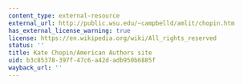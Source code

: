 ```yaml
---
content_type: external-resource
external_url: http://public.wsu.edu/~campbelld/amlit/chopin.htm
has_external_license_warning: true
license: https://en.wikipedia.org/wiki/All_rights_reserved
status: ''
title: Kate Chopin/American Authors site
uid: b3c85378-397f-47c6-a42d-adb950b6885f
wayback_url: ''
---
```

